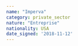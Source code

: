 ```yaml
---
name: "Imperva"
category: private_sector
nature: "Entreprise"
nationality: USA
date_signed: '2018-11-12'
---
```

    